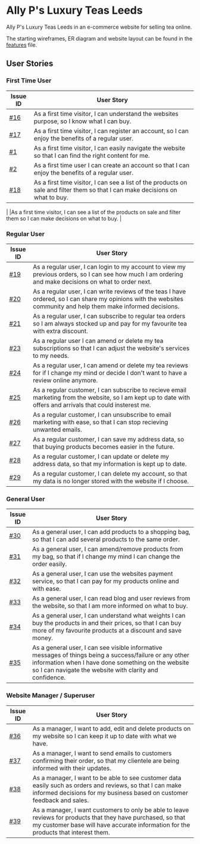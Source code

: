 # Ally P's Luxury Teas Leeds

Ally P's Luxury Teas Leeds in an e-commerce website for selling tea online.

The starting wireframes, ER diagram and website layout can be found in the [features](FEATURES.md) file.

## User Stories

### First Time User

| Issue ID    | User Story |
|-------------|-------------|
| [#16](https://github.com/AlistairDriscoll/Ally-Ps-Luxury-Teas-Leeds/issues/16) | As a first time visitor, I can understand the websites purpose, so I know what I can buy. |
| [#17](https://github.com/AlistairDriscoll/Ally-Ps-Luxury-Teas-Leeds/issues/17)  | As a first time visitor, I can register an account, so I can enjoy the benefits of a regular user. |
| [#1](https://github.com/AlistairDriscoll/Ally-Ps-Luxury-Teas-Leeds/issues/1) | As a first time visitor, I can easily navigate the website so that I can find the right content for me.|
| [#2](https://github.com/AlistairDriscoll/Ally-Ps-Luxury-Teas-Leeds/issues/2) | As a first time user I can create an account so that I can enjoy the benefits of a regular user. |
| [#18](https://github.com/AlistairDriscoll/Ally-Ps-Luxury-Teas-Leeds/issues/18) | As a first time visitor, I can see a list of the products on sale and filter them so that I can make decisions on what to buy. |


| []() |As a first time visitor, I can see a list of the products on sale and filter them so I can make decisions on what to buy. |

### Regular User

| Issue ID    | User Story |
|-------------|-------------|
| [#19](https://github.com/AlistairDriscoll/Ally-Ps-Luxury-Teas-Leeds/issues/19) |As a regular user, I can login to my account to view my previous orders, so I can see how much I am ordering and make decisions on what to order next. |
| [#20](https://github.com/AlistairDriscoll/Ally-Ps-Luxury-Teas-Leeds/issues/20) |As a regular user, I can write reviews of the teas I have ordered, so I can share my opinions with the websites community and help them make informed decisions.|
| [#21](https://github.com/AlistairDriscoll/Ally-Ps-Luxury-Teas-Leeds/issues/21) |As a regular user, I can subscribe to regular tea orders so I am always stocked up and pay for my favourite tea with extra discount. |
| [#23](https://github.com/AlistairDriscoll/Ally-Ps-Luxury-Teas-Leeds/issues/23) |As a regular user I can amend or delete my tea subscriptions so that I can adjust the website's services to my needs. |
| [#24](https://github.com/AlistairDriscoll/Ally-Ps-Luxury-Teas-Leeds/issues/24) |As a regular user, I can amend or delete my tea reviews for if I change my mind or decide I don't want to have a review online anymore. |
| [#25](https://github.com/AlistairDriscoll/Ally-Ps-Luxury-Teas-Leeds/issues/25) |As a regular customer, I can subscribe to recieve email marketing from the website, so I am kept up to date with offers and arrivals that could insterest me. |
| [#26](https://github.com/AlistairDriscoll/Ally-Ps-Luxury-Teas-Leeds/issues/26) |As a regular customer, I can unsubscribe to email marketing with ease, so that I can stop recieving unwanted emails. |
| [#27](https://github.com/AlistairDriscoll/Ally-Ps-Luxury-Teas-Leeds/issues/27) |As a regular customer, I can save my address data, so that buying products becomes easier in the future. |
| [#28](https://github.com/AlistairDriscoll/Ally-Ps-Luxury-Teas-Leeds/issues/28) |As a regular customer, I can update or delete my address data, so that my information is kept up to date. |
| [#29](https://github.com/AlistairDriscoll/Ally-Ps-Luxury-Teas-Leeds/issues/29) |As a regular customer, I can delete my account, so that my data is no longer stored with the website if I choose. |

### General User

| Issue ID    | User Story |
|-------------|-------------|
| [#30](https://github.com/AlistairDriscoll/Ally-Ps-Luxury-Teas-Leeds/issues/30) |As a general user, I can add products to a shopping bag, so that I can add several products to the same order. |
| [#31](https://github.com/AlistairDriscoll/Ally-Ps-Luxury-Teas-Leeds/issues/31) |As a general user, I can amend/remove products from my bag, so that if I change my mind I can change the order easily. |
| [#32](https://github.com/AlistairDriscoll/Ally-Ps-Luxury-Teas-Leeds/issues/32) |As a general user, I can use the websites payment service, so that I can pay for my products online and with ease. |
| [#33](https://github.com/AlistairDriscoll/Ally-Ps-Luxury-Teas-Leeds/issues/33) |As a general user, I can read blog and user reviews from the website, so that I am more informed on what to buy. |
| [#34](https://github.com/AlistairDriscoll/Ally-Ps-Luxury-Teas-Leeds/issues/34) |As a general user, I can understand what weights I can buy the products in and their prices, so that I can buy more of my favourite products at a discount and save money. |
| [#35](https://github.com/AlistairDriscoll/Ally-Ps-Luxury-Teas-Leeds/issues/35) |As a general user, I can see visible informative messages of things being a success/failure or any other information when I have done something on the website so I can navigate the website with clarity and confidence. |

### Website Manager / Superuser

| Issue ID    | User Story |
|-------------|-------------|
| [#36](https://github.com/AlistairDriscoll/Ally-Ps-Luxury-Teas-Leeds/issues/36) |As a manager, I want to add, edit and delete products on my website so I can keep it up to date with what we have. |
| [#37](https://github.com/AlistairDriscoll/Ally-Ps-Luxury-Teas-Leeds/issues/37) |As a manager, I want to send emails to customers confirming their order, so that my clientele are being informed with their updates. |
| [#38](https://github.com/AlistairDriscoll/Ally-Ps-Luxury-Teas-Leeds/issues/38) |As a manager, I want to be able to see customer data easily such as orders and reviews, so that I can make informed decisions for my business based on customer feedback and sales. |
| [#39](https://github.com/AlistairDriscoll/Ally-Ps-Luxury-Teas-Leeds/issues/39) |As a manager, I want customers to only be able to leave reviews for products that they have purchased, so that my customer base will have accurate information for the products that interest them. |

